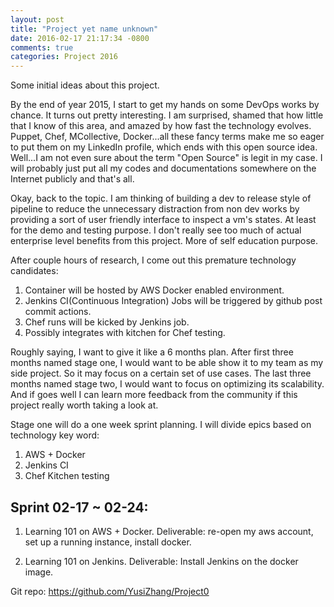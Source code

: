 ```yaml
---
layout: post
title: "Project yet name unknown"
date: 2016-02-17 21:17:34 -0800
comments: true
categories: Project 2016
---
```


Some initial ideas about this project.

By the end of year 2015, I start to get my hands on some DevOps works by chance. It turns out pretty interesting. I am surprised, shamed that how little that I know of this area, and amazed by how fast the technology evolves. Puppet, Chef, MCollective, Docker...all these fancy terms make me so eager to put them on my LinkedIn profile, which ends with this open source idea. Well...I am not even sure about the term "Open Source" is legit in my case. I will probably just put all my codes and documentations somewhere on the Internet publicly and that's all.

Okay, back to the topic. I am thinking of building a dev to release style of pipeline to reduce the unnecessary distraction from non dev works by providing a sort of user friendly interface to inspect a vm's states. At least for the demo and testing purpose. I don't really see too much of actual enterprise level benefits from this project. More of self education purpose.

After couple hours of research, I come out this premature technology candidates:

1. Container will be hosted by AWS Docker enabled environment.
2. Jenkins CI(Continuous Integration) Jobs will be triggered by github post commit actions.
3. Chef runs will be kicked by Jenkins job.
4. Possibly integrates with kitchen for Chef testing.

Roughly saying, I want to give it like a 6 months plan. After first three months named stage one, I would want to be able show it to my team as my side project. So it may focus on a certain set of use cases. The last three months named stage two, I would want to focus on optimizing its scalability. And if goes well I can learn more feedback from the community if this project really worth taking a look at.

Stage one will do a one week sprint planning.
I will divide epics based on technology key word:

1. AWS + Docker
2. Jenkins CI
3. Chef Kitchen testing

Sprint 02-17 ~ 02-24:
-----

1. Learning 101 on AWS + Docker. Deliverable: re-open my aws account, set up a running instance, install docker.

2. Learning 101 on Jenkins. Deliverable: Install Jenkins on the docker image.

Git repo: https://github.com/YusiZhang/Project0


